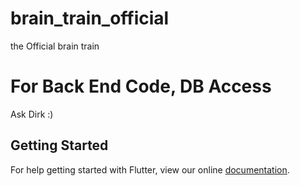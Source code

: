 # brain_train_official

the Official brain train

# For Back End Code,  DB Access
Ask Dirk :)

## Getting Started

For help getting started with Flutter, view our online
[documentation](https://flutter.io/).
